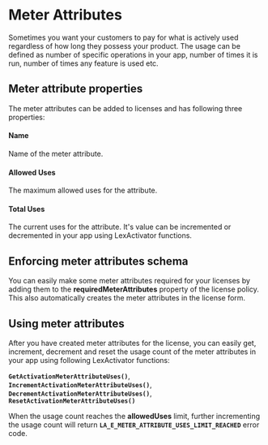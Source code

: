 # Meter Attributes

Sometimes you want your customers to pay for what is actively used regardless of how long they possess your product. The usage can be defined as number of specific operations in your app, number of times it is run, number of times any feature is used etc.

## Meter attribute properties

The meter attributes can be added to licenses and has following three properties:

#### Name

Name of the meter attribute.

#### Allowed Uses

The maximum allowed uses for the attribute.

#### Total Uses

The current uses for the attribute. It's value can be incremented or decremented in your app using LexActivator functions. 

## Enforcing meter attributes schema

You can easily make some meter attributes required for your licenses by adding them to the **requiredMeterAttributes** property of the license policy. This also automatically creates the meter attributes in the license form.

## Using meter attributes

After you have created meter attributes for the license, you can easily get, increment, decrement and reset the usage count of the meter attributes in your app using following LexActivator functions:

**`GetActivationMeterAttributeUses()`**, **`IncrementActivationMeterAttributeUses()`**, **`DecrementActivationMeterAttributeUses()`**, **`ResetActivationMeterAttributeUses()`**

When the usage count reaches the **allowedUses** limit, further incrementing the usage count will return **`LA_E_METER_ATTRIBUTE_USES_LIMIT_REACHED`** error code.


